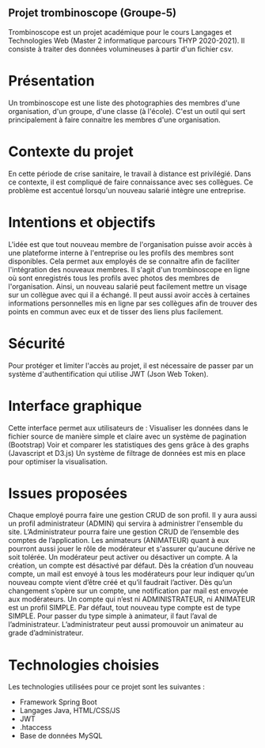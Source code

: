 ## Projet trombinoscope (Groupe-5)

Trombinoscope est un projet académique pour le cours Langages et Technologies Web (Master 2 informatique parcours THYP 2020-2021). Il consiste à traiter des données volumineuses à partir d'un fichier csv.

# Présentation
Un trombinoscope est une liste des photographies des membres d'une organisation, d'un groupe, d'une classe (à l'école). C'est un outil qui sert principalement à faire connaitre les membres d'une organisation.

# Contexte du projet
En cette période de crise sanitaire, le travail à distance est privilégié. Dans ce contexte, il est compliqué de faire connaissance avec ses collègues. Ce problème est accentué lorsqu'un nouveau salarié intègre une entreprise.

# Intentions et objectifs
L'idée est que tout nouveau membre de l'organisation puisse avoir accès à une plateforme interne à l'entreprise ou les profils des membres sont disponibles. Cela permet aux employés de se connaitre afin de faciliter l'intégration des nouveaux membres. Il s'agit d'un trombinoscope en ligne où sont enregistrés tous les profils avec photos des membres de l'organisation. Ainsi, un nouveau salarié peut facilement mettre un visage sur un collègue avec qui il a échangé. Il peut aussi avoir accès à certaines informations personnelles mis en ligne par ses collègues afin de trouver des points en commun avec eux et de tisser des liens plus facilement.

# Sécurité
Pour protéger et limiter l'accès au projet, il est nécessaire de passer par un système d'authentification qui utilise JWT (Json Web Token).

# Interface graphique
Cette interface permet aux utilisateurs de :
Visualiser les données dans le fichier source de manière simple et claire avec un système de pagination (Bootstrap)
Voir et comparer les statistiques des gens grâce à des graphs (Javascript et D3.js)
Un système de filtrage de données est mis en place pour optimiser la visualisation.

# Issues proposées
Chaque employé pourra faire une gestion CRUD de son profil. Il y aura aussi un profil administrateur (ADMIN) qui servira à administrer l'ensemble du site. L’Administrateur pourra faire une gestion CRUD de l’ensemble des comptes de l’application. Les animateurs (ANIMATEUR) quant à eux pourront aussi jouer le rôle de modérateur et s'assurer qu'aucune dérive ne soit tolérée. Un modérateur peut activer ou désactiver un compte. A la création, un compte est désactivé par défaut. Dès la création d’un nouveau compte, un mail est envoyé à tous les modérateurs pour leur indiquer qu’un nouveau compte vient d’être créé et qu’il faudrait l’activer. Dès qu’un changement s’opère sur un compte, une notification par mail est envoyée aux modérateurs.
Un compte qui n’est ni ADMINISTRATEUR, ni ANIMATEUR est un profil SIMPLE. Par défaut, tout nouveau type compte est de type SIMPLE. Pour passer du type simple à animateur, il faut l’aval de l’administrateur. L’administrateur peut aussi promouvoir un animateur au grade d’administrateur.

# Technologies choisies
Les technologies utilisées pour ce projet sont les suivantes : 
* Framework Spring Boot
* Langages Java, HTML/CSS/JS
* JWT
* .htaccess
* Base de données MySQL
